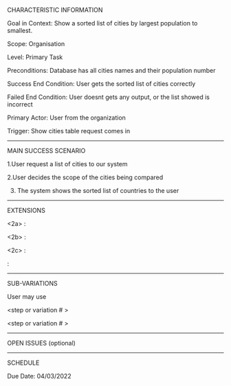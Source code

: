 CHARACTERISTIC INFORMATION

Goal in Context: Show a sorted list of cities by largest population to smallest.

Scope: Organisation

Level: Primary Task

Preconditions: Database has all cities names and their population number

Success End Condition: User gets the sorted list of cities correctly

Failed End Condition: User doesnt gets any output, or the list showed is incorrect

Primary Actor: User from the organization

Trigger: Show cities table request comes in

----------------------------------------

MAIN SUCCESS SCENARIO

1.User request a list of cities to our system

2.User decides the scope of the cities being compared

3. The system shows the sorted list of countries to the user
----------------------
EXTENSIONS

<User chooses the scope of the world>

<2a> <condition> : <Use the propper SQL statement>

<User chooses the scope of a continent>

<2b> <condition> : <Use the propper SQL statement>

<User chooses the scope of a region>

<2c> <condition> : <Use the propper  SQL statement>

<step altered> <condition> : <action or sub.use case>

--------------------
SUB-VARIATIONS

User may use

<step or variation # > <list of sub-variations>

<step or variation # > <list of sub-variations>

----------------------------

OPEN ISSUES (optional)

---------------------------
SCHEDULE

Due Date: 04/03/2022